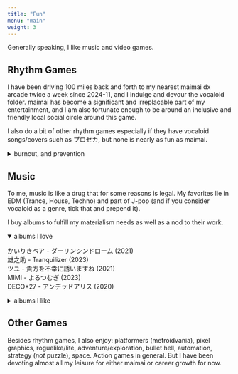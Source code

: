 ```yaml
---
title: "Fun"
menu: "main"
weight: 3
---
```


Generally speaking, I like music and video games.

## Rhythm Games

I have been driving 100 miles back and forth to my nearest maimai dx arcade twice a week since 2024-11, and I indulge and devour the vocaloid folder. maimai has become a significant and irreplacable part of my entertainment, and I am also fortunate enough to be around an inclusive and friendly local social circle around this game.

I also do a bit of other rhythm games especially if they have vocaloid songs/covers such as プロセカ, but none is nearly as fun as maimai.

<details><summary>burnout, and prevention</summary>

I once had a blast with Arcaea, but it turned into a burnout, and I was at fault.

One of the _features_ about rhythm games is its instantaneous feedback loop - from each note to your ratings/potential/volforce. You time it well, it rewards you with a Perfect. You time the song well, it rewards you with an All Perfect. It _is_ rewarding, yet you need to be fully aware on what makes you think the game is fun. The further you stretch for the fruit, the more difficult it gets to reach the next one. But when the focus shifts from enjoying the rhythm to chasing the next rating or title, the fun can quietly drain away.

Unlike work, rhythm games don’t come with external rewards like money or career growth. So the satisfaction has to be intrinsic - the joy of improvement, the connection to the music, the thrill of flow state. But if you're grinding for milestones that feel more like obligations than rewards, then it starts to mirror the burnout loop of work... without the paycheck.

That’s not to say chasing goals in rhythm games is bad - it can be very fulfilling. If reaching a milestone makes you think it's worth it, go for it. What I would like to convey is that, it’s worth checking in with yourself if you are still having fun. If the answer is yes, stretch for that fruit. If the answer is no, maybe it’s time to just dance to the beat.

</details>

## Music

To me, music is like a drug that for some reasons is legal. My favorites lie in EDM (Trance, House, Techno) and part of J-pop (and if you consider vocaloid as a genre, tick that and prepend it).

I buy albums to fulfill my materialism needs as well as a nod to their work.

<details open><summary>albums I love</summary>

かいりきベア - ダーリンシンドローム (2021)  
雄之助 - Tranquilizer (2023)  
ツユ - 貴方を不幸に誘いますね (2021)  
MIMI - よるつむぎ (2023)  
DECO\*27 - アンデッドアリス (2020)  

</details>

<details><summary>albums I like</summary>

25時、ナイトコードで。 - エンパープル／化けの花 (2025)  
Astral Sky vs. 非可逆リズム - SUPERNOV∀ (2020)  
Awairo - グラデーション (2025)  
Ayase - 幽霊東京 (2019)  
Chinozo - The Hollows (2024)  
DECO\*27 - GHOST (2016)  
DECO\*27 - Mannequin (2022)  
DECO\*27 - TRANSFORM (2024)  
DECO\*27 - アンドロイドガール (2019)  
Kanaria - KING (2020)  
Lena Raine - Celeste Original Soundtrack (2018)  
Masakazu Sugimori - Ghost Trick Phantom Detective Original Sound Track (2010)  
MIMI - 夜をだきしめる時。(2025)  
Orangestar - And So Henceforth (2023)  
uma vs. モリモリあつし - Re End of a Dream (2019)  
Yonder Voice - 星月トラジコメディー (2017)  
Yonder Voice - 花月夜 (2014)  
いよわ - わたしのヘリテージ (2021)  
かいりきベア - バグエフェクト (2025)  
ツユ - やっぱり雨は降るんだね (2020)  
トゲナシトゲアリ - 雑踏、僕らの街 (2024)  
ピノキオピー - PINOCCHIOP BEST ALBUM 2009-2020 寿 (2021)  
初音ミク - HATSUNE MIKU EXPO 5th Anniversary E.P (2019)  
星街すいせい - 新星目録 (2025)  
花譜 - 寓話 (2024)  
雄之助 - Vanguard (2024)  

</details>

## Other Games

Besides rhythm games, I also enjoy: platformers (metroidvania), pixel graphics, roguelike/lite, adventure/exploration, bullet hell, automation, strategy (_not_ puzzle), space. Action games in general. But I have been devoting almost all my leisure for either maimai or career growth for now.